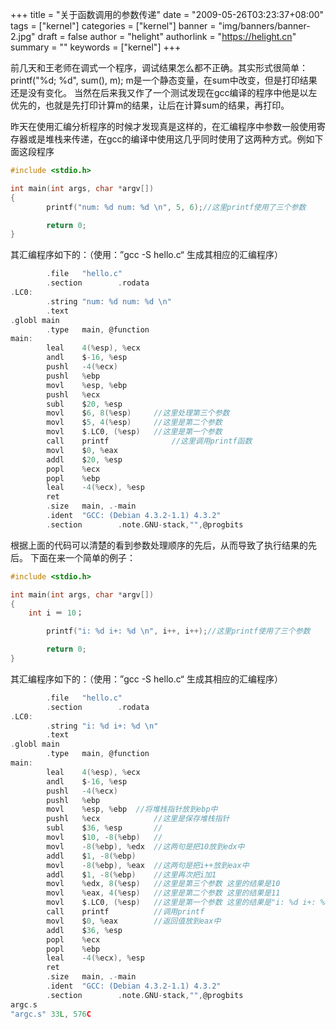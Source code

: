 +++
title = "关于函数调用的参数传递"
date = "2009-05-26T03:23:37+08:00"
tags = ["kernel"]
categories = ["kernel"]
banner = "img/banners/banner-2.jpg"
draft = false
author = "helight"
authorlink = "https://helight.cn"
summary = ""
keywords = ["kernel"]
+++

前几天和王老师在调式一个程序，调试结果怎么都不正确。其实形式很简单：
printf("%d; %d", sum(), m); m是一个静态变量，在sum中改变，但是打印结果还是没有变化。
当然在后来我又作了一个测试发现在gcc编译的程序中他是以左优先的，也就是先打印计算m的结果，让后在计算sum的结果，再打印。
<!--more-->
昨天在使用汇编分析程序的时候才发现真是这样的，在汇编程序中参数一般使用寄存器或是堆栈来传递，在gcc的编译中使用这几乎同时使用了这两种方式。例如下面这段程序
```c
#include <stdio.h>

int main(int args, char *argv[])
{
        printf("num: %d num: %d \n", 5, 6);//这里printf使用了三个参数

        return 0;
} 
```
其汇编程序如下的：（使用：”gcc -S hello.c“ 生成其相应的汇编程序）
```c
        .file   "hello.c"
        .section        .rodata
.LC0:
        .string "num: %d num: %d \n"
        .text
.globl main
        .type   main, @function
main:
        leal    4(%esp), %ecx
        andl    $-16, %esp
        pushl   -4(%ecx)
        pushl   %ebp
        movl    %esp, %ebp
        pushl   %ecx
        subl    $20, %esp
        movl    $6, 8(%esp) 	//这里处理第三个参数
        movl    $5, 4(%esp) 	//这里是第二个参数
        movl    $.LC0, (%esp)	//这里是第一个参数
        call    printf        		//这里调用printf函数
        movl    $0, %eax
        addl    $20, %esp
        popl    %ecx
        popl    %ebp
        leal    -4(%ecx), %esp
        ret
        .size   main, .-main
        .ident  "GCC: (Debian 4.3.2-1.1) 4.3.2"
        .section        .note.GNU-stack,"",@progbits    
```
根据上面的代码可以清楚的看到参数处理顺序的先后，从而导致了执行结果的先后。
下面在来一个简单的例子：
```c
#include <stdio.h>

int main(int args, char *argv[])
{
	int i ＝ 10；

        printf("i: %d i+: %d \n", i++, i++);//这里printf使用了三个参数

        return 0;
} 
```
其汇编程序如下的：（使用：”gcc -S hello.c“ 生成其相应的汇编程序）
```c
        .file   "hello.c"                                                     
        .section        .rodata
.LC0:
        .string "i: %d i+: %d \n"
        .text
.globl main
        .type   main, @function
main:
        leal    4(%esp), %ecx
        andl    $-16, %esp
        pushl   -4(%ecx)
        pushl   %ebp
        movl    %esp, %ebp	//将堆栈指针放到ebp中
        pushl   %ecx			//这里是保存堆栈指针
        subl    $36, %esp		//
        movl    $10, -8(%ebp)	//
        movl    -8(%ebp), %edx	//这两句是把10放到edx中
        addl    $1, -8(%ebp)
        movl    -8(%ebp), %eax	//这两句是把i++放到eax中
        addl    $1, -8(%ebp)	//这里再次把i加1
        movl    %edx, 8(%esp)	//这里是第三个参数 这里的结果是10
        movl    %eax, 4(%esp)	//这里是第二个参数 这里的结果是11
        movl    $.LC0, (%esp)	//这里是第一个参数 这里的结果是"i: %d i+: %d \n"
        call    printf			//调用printf
        movl    $0, %eax		//返回值放到eax中
        addl    $36, %esp
        popl    %ecx
        popl    %ebp
        leal    -4(%ecx), %esp
        ret
        .size   main, .-main
        .ident  "GCC: (Debian 4.3.2-1.1) 4.3.2"
        .section        .note.GNU-stack,"",@progbits
argc.s                                                                        1,2-9          All
"argc.s" 33L, 576C
```